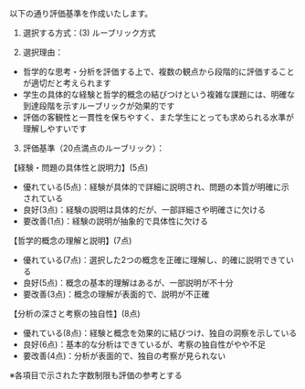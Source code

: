 以下の通り評価基準を作成いたします。

1. 選択する方式：(3) ルーブリック方式

2. 選択理由：
- 哲学的な思考・分析を評価する上で、複数の観点から段階的に評価することが適切だと考えられます
- 学生の具体的な経験と哲学的概念の結びつけという複雑な課題には、明確な到達段階を示すルーブリックが効果的です
- 評価の客観性と一貫性を保ちやすく、また学生にとっても求められる水準が理解しやすいです

3. 評価基準（20点満点のルーブリック）：

【経験・問題の具体性と説明力】(5点)
- 優れている(5点)：経験が具体的で詳細に説明され、問題の本質が明確に示されている
- 良好(3点)：経験の説明は具体的だが、一部詳細さや明確さに欠ける
- 要改善(1点)：経験の説明が抽象的で具体性に欠ける

【哲学的概念の理解と説明】(7点)
- 優れている(7点)：選択した2つの概念を正確に理解し、的確に説明できている
- 良好(5点)：概念の基本的理解はあるが、一部説明が不十分
- 要改善(3点)：概念の理解が表面的で、説明が不正確

【分析の深さと考察の独自性】(8点)
- 優れている(8点)：経験と概念を効果的に結びつけ、独自の洞察を示している
- 良好(6点)：基本的な分析はできているが、考察の独自性がやや不足
- 要改善(4点)：分析が表面的で、独自の考察が見られない

※各項目で示された字数制限も評価の参考とする